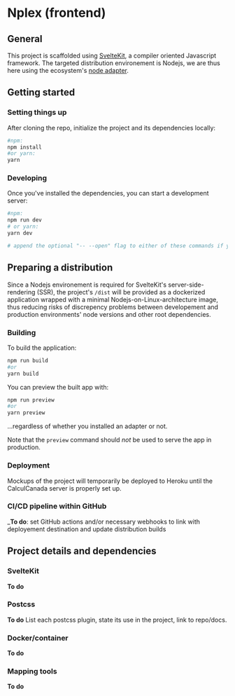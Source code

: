 # Nplex (frontend)

## General

This project is scaffolded using [SvelteKit](https://kit.svelte.dev/), a compiler oriented Javascript framework. The targeted distribution environement is Nodejs, we are thus here using the ecosystem's [node adapter](https://kit.svelte.dev/docs#adapters).

## Getting started

### Setting things up

After cloning the repo, initialize the project and its dependencies locally:

```bash
#npm:
npm install
#or yarn:
yarn
```

### Developing

Once you've installed the dependencies, you can start a development server:

```bash
#npm:
npm run dev
# or yarn:
yarn dev

# append the optional "-- --open" flag to either of these commands if you want to automatically open the app in a new browser tab once the server has started
```

## Preparing a distribution

Since a Nodejs environement is required for SvelteKit's server-side-rendering (SSR), the project's `/dist` will be provided as a dockerized application wrapped with a minimal Nodejs-on-Linux-architecture image, thus reducing risks of discrepency problems between developement and production environments' node versions and other root dependencies.

### Building

To build the application:

```bash
npm run build
#or
yarn build
```

You can preview the built app with:

```bash
npm run preview
#or
yarn preview
```

...regardless of whether you installed an adapter or not.

Note that the `preview` command should _not_ be used to serve the app in production.

### Deployment

Mockups of the project will temporarily be deployed to Heroku until the CalculCanada server is properly set up.

### CI/CD pipeline within GitHub

_**To do**: set GitHub actions and/or necessary webhooks to link with deployement destination and update distribution builds

## Project details and dependencies

### SvelteKit

**To do**

### Postcss

**To do**
List each postcss plugin, state its use in the project, link to repo/docs.

### Docker/container

**To do**

### Mapping tools

**To do**